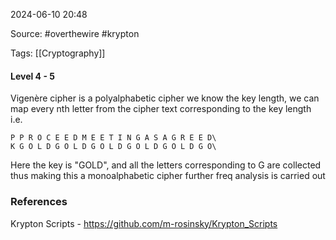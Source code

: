 
2024-06-10 20:48

Source: #overthewire #krypton 

Tags: [[Cryptography]]

#### Level 4 - 5

Vigenère cipher is a polyalphabetic cipher
we know the key length, we can map every nth letter from the cipher text corresponding to the key length i.e.
```
P P R O C E E D M E E T I N G A S A G R E E D\
K G O L D G O L D G O L D G O L D G O L D G O\
```

Here the key is "GOLD", and all the letters corresponding to G are collected thus making this a monoalphabetic cipher further freq analysis is carried out 


### References

Krypton Scripts - 
https://github.com/m-rosinsky/Krypton_Scripts